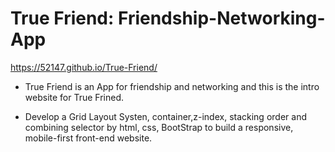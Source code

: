 # True Friend: Friendship-Networking-App

https://52147.github.io/True-Friend/

- True Friend is an App for friendship and networking and this is the intro website for True Frined.




- Develop a Grid Layout Systen, container,z-index, stacking order and combining selector by html, css, BootStrap to build a responsive, mobile-first front-end website.
